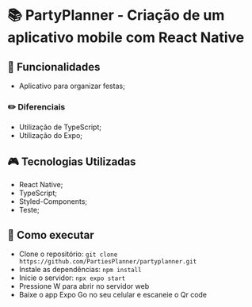 # :books: PartyPlanner - Criação de um aplicativo mobile com React Native


## :mag_right: Funcionalidades 
* Aplicativo para organizar festas;

### :pencil2: Diferenciais
* Utilização de TypeScript;
* Utilização do Expo;

##  :video_game: Tecnologias Utilizadas 
* React Native;
* TypeScript;
* Styled-Components;
* Teste;

## :rocket: Como executar 
* Clone o repositório:
```` git clone https://github.com/PartiesPlanner/partyplanner.git ````
* Instale as dependências: ```` npm install ````
* Inicie o servidor: ```` npx expo start ````
* Pressione W para abrir no servidor web
* Baixe o app Expo Go no seu celular e escaneie o Qr code

